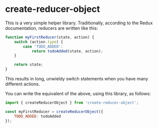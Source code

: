 # create-reducer-object

This is a very simple helper library. Traditionally, according to the Redux documentation, reducers are written like this:

```javascript
function myFirstReducer(state, action) {
    switch (action.type) {
        case 'TODO_ADDED':
            return todoAdded(state, action);
    }

    return state;
}
```

This results in long, unwieldy switch statements when you have many different actions.

You can write the equivalent of the above, using this library, as follows:

```javascript
import { createReducerObject } from 'create-reducer-object';

const myFirstReducer = createReducerObject({
    TODO_ADDED: todoAdded
});
```

